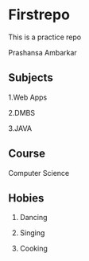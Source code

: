 # Firstrepo
This is a practice repo

Prashansa Ambarkar
## Subjects
1.Web Apps

2.DMBS

3.JAVA

## Course 
Computer Science

## Hobies
1. Dancing 

2. Singing 

3. Cooking

